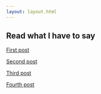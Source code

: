 ```yaml
---
layout: layout.html
---
```


<h2>Read what I have to say</h2>

<a href="{{site.url}}/posts/first-post/">First post</a>

<a href="{{site.url}}/posts/second-post/">Second post</a>

<a href="{{site.url}}/posts/third-post/">Third post</a>

<a href="{{site.url}}/posts/fourth-post/">Fourth post</a>
